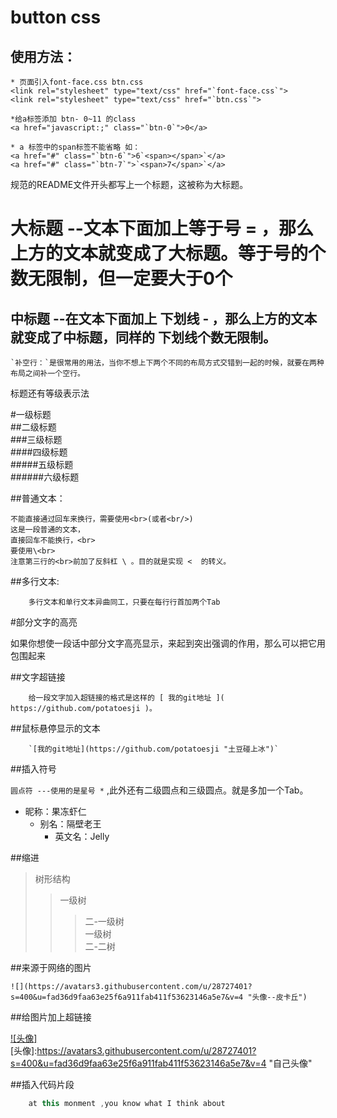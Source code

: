 button css 
=========

使用方法：
--------

	* 页面引入font-face.css btn.css 
	<link rel="stylesheet" type="text/css" href="`font-face.css`">
	<link rel="stylesheet" type="text/css" href="`btn.css`">

	*给a标签添加 btn- 0~11 的class
	<a href="javascript:;" class="`btn-0`">0</a>

	* a 标签中的span标签不能省略 如：
	<a href="#" class="`btn-6`">6`<span></span>`</a>
	<a href="#" class="`btn-7`">`<span>7</span>`</a>


规范的README文件开头都写上一个标题，这被称为大标题。

大标题  --文本下面加上等于号 = ，那么上方的文本就变成了大标题。等于号的个数无限制，但一定要大于0个
==== 

中标题  --在文本下面加上 下划线 - ，那么上方的文本就变成了中标题，同样的 下划线个数无限制。
----

	`补空行：`是很常用的用法，当你不想上下两个不同的布局方式交错到一起的时候，就要在两种布局之间补一个空行。


标题还有等级表示法

#一级标题  
##二级标题  
###三级标题  
####四级标题  
#####五级标题  
######六级标题 

##普通文本：

	不能直接通过回车来换行，需要使用<br>(或者<br/>)
	这是一段普通的文本，  
	直接回车不能换行，<br>  
	要使用\<br>
	注意第三行的<br>前加了反斜杠 \ 。目的就是实现 <  的转义。

##多行文本: 

		多行文本和单行文本异曲同工，只要在每行行首加两个Tab

#部分文字的高亮 

如果你想使一段话中部分文字高亮显示，来起到突出强调的作用，那么可以把它用 `  ` 包围起来

##文字超链接

		给一段文字加入超链接的格式是这样的 [ 我的git地址 ]( https://github.com/potatoesji )。

##鼠标悬停显示的文本 

		`[我的git地址](https://github.com/potatoesji "土豆碰上冰")`

##插入符号

`圆点符 ---使用的是星号 *`   ,此外还有二级圆点和三级圆点。就是多加一个Tab。
* 昵称：果冻虾仁  
	* 别名：隔壁老王  
		* 英文名：Jelly 

##缩进

>树形结构  
>>一级树
>>>二-一级树  
>>一级树  
>>>二-二树

##来源于网络的图片

`![](https://avatars3.githubusercontent.com/u/28727401?s=400&u=fad36d9faa63e25f6a911fab411f53623146a5e7&v=4 "头像--皮卡丘")`  

##给图片加上超链接

[![头像]](https://github.com/potatoesji)  
[头像]:https://avatars3.githubusercontent.com/u/28727401?s=400&u=fad36d9faa63e25f6a911fab411f53623146a5e7&v=4 "自己头像"  

##插入代码片段

```javascript
	at this monment ,you know what I think about
```
